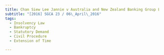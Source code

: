 ```yaml
---
title: Chan Siew Lee Jannie v Australia and New Zealand Banking Group Ltd 
subtitle: "[2016] SGCA 23 / 06\_April\_2016"
tags:
  - Insolvency Law
  - Bankruptcy
  - Statutory Demand
  - Civil Procedure
  - Extension of Time

---
```


